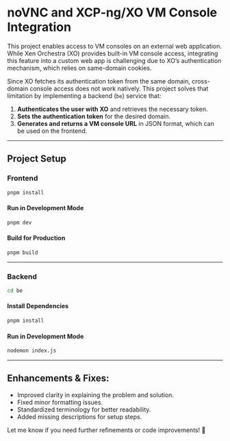 # **noVNC and XCP-ng/XO VM Console Integration**  

This project enables access to VM consoles on an external web application. While Xen Orchestra (XO) provides built-in VM console access, integrating this feature into a custom web app is challenging due to XO’s authentication mechanism, which relies on same-domain cookies.  

Since XO fetches its authentication token from the same domain, cross-domain console access does not work natively. This project solves that limitation by implementing a backend (`be`) service that:  

1. **Authenticates the user with XO** and retrieves the necessary token.  
2. **Sets the authentication token** for the desired domain.  
3. **Generates and returns a VM console URL** in JSON format, which can be used on the frontend.  

---

## **Project Setup**  

### **Frontend**  

```sh
pnpm install
```

#### **Run in Development Mode**  
```sh
pnpm dev
```

#### **Build for Production**  
```sh
pnpm build
```

---

### **Backend**  

```sh
cd be
```

#### **Install Dependencies**  
```sh
pnpm install
```

#### **Run in Development Mode**  
```sh
nodemon index.js
```

---

## **Enhancements & Fixes:**  
- Improved clarity in explaining the problem and solution.  
- Fixed minor formatting issues.  
- Standardized terminology for better readability.  
- Added missing descriptions for setup steps.  

Let me know if you need further refinements or code improvements! 🚀
